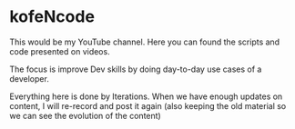 # kofeNcode

This would be my YouTube channel. Here you can found the scripts and code presented on videos.

The focus is improve Dev skills by doing day-to-day use cases of a developer.

Everything here is done by Iterations. When we have enough updates on content, I will re-record and post it again (also keeping the old material so we can see the evolution of the content)
